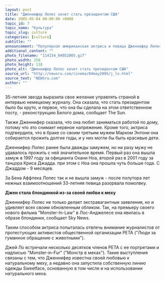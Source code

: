 ```yaml
---
layout: post
title: "Дженнифер Лопес хочет стать президентом США"
date: 2005-05-04 00:00:00 +0000
topic_id: 7
topic_name: "Культура"
topic_slug: culture
categories: [culture]
subtitle: ""
announcement: "Популярная американская актриса и певица Дженнифер Лопес заявила, что хочет стать первым президентом США женского пола и первым делом закатить в Белом доме грандиозный ремонт."
additional_content: ""
photo_filename: "114154_04052005.gif"
photo_width: 158
photo_height: 118
photo_alt: "Дженнифер Лопес хочет стать президентом США"
source_url: "http://newsru.com/cinema/04may2005/j_lo.html"
source_text: "NEWSru.com"
author: ""
---
```

35-летняя звезда выразила свое желание управлять страной в интервью немецкому журналу. Она сказала, что стать президентом было бы круто, и первое, что она бы сделала на этом ответственном посту, - реконструкцию Белого дома, сообщает The Sun.

Также Дженнифер сказала, что она любит заниматься работой по дому, потому что это снимает нервное напряжение. Кроме того, актриса подтвердила, что в браке со своим третьим мужем Марком Энтони она собирается прожить долгие годы, и у них могли бы быть красивые дети.

Дженнифер Лопес ранее была дважды замужем, но ни разу мужу не удавалось прожить с ней значительное время. Первый раз она вышла замуж в 1997 году за официанта Охани Ноа, второй раз в 2001 году за танцора Криса Джадда. при этом с Ноа она прошла чуть больше года. С Джаддом - 9 месяцев.

За Бена Аффлека Лопес так и не вышла замуж - после полутора лет нежных взаимоотношений 33-летняя певица разорвала помолвку.

<strong>Джен стала блондинкой из-за своей любви к меху</strong>

Дженнифер Лопес не только делает экстравагантные заявления, но и удивляет всех своим обновленным обликом. Так, на премьеру своего нового фильма "Monster-In-Law" в Лос-Анджелесе она явилась в образе блондинки, сообщает Sky News.

Таким способом актриса попыталась отвлечь внимание журналистов от протестующих активистов общественной организации PETA ("Люди за гуманное обращение с животными").

Джей Ло встречали несколько десятков членов PETA с ее портретами и надписью "Monster-in-Fur" ("Монстр в мехах"). Такие выступления связаны с тем, что Дженнифер известна своей любовью к натуральному меху, а недавно она запустила собственную линию одежды Sweetface, основанную в том числе и на использовании натурального меха.
